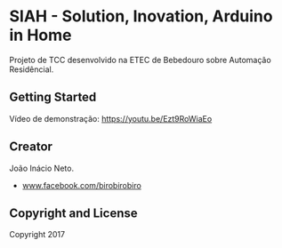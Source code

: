 # SIAH - Solution, Inovation, Arduino in Home

Projeto de TCC desenvolvido na ETEC de Bebedouro sobre Automação Residêncial.

## Getting Started

Vídeo de demonstração: https://youtu.be/Ezt9RoWiaEo

## Creator

João Inácio Neto.

* www.facebook.com/birobirobiro

## Copyright and License

Copyright 2017

